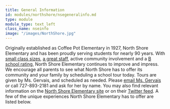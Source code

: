 ```yaml
---
title: General Information
id: modules/northshore/nsegeneralinfo.md
type: module
module_type: text_left
class_name: nseinfo
image: "/images/NorthShore.jpg"
---
```

Originally established as Coffee Pot Elementary in 1927, North Shore Elementary and has been proudly serving students for nearly 90 years. With [small class sizes](#), [a great staff](#), active community involvement and a [B school rating](/why), North Shore Elementary continues to improve and impress. We encourage all parents to see what North Shore has to offer its community and your family by scheduling a school tour today. Tours are given by Ms. Gervais, and scheduled as needed. Please [email Ms. Gervais](gervaisv@pcsb.org) or call 727-893-2181 and ask for her by name. You may also find relevant information on the [North Shore Elementary site](https://www.pcsb.org/northshore-es) or on their [Twitter feed](https://twitter.com/NorthShoreElem). A few of the unique experiences North Shore Elementary has to offer are listed below. 
